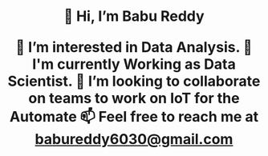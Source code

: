 <h1 align="center">👋 Hi, I’m Babu Reddy
 
 👀 I’m interested in Data Analysis.
 🌱 I'm currently Working as Data Scientist.
 💞️ I’m looking to collaborate on teams to work on IoT for the Automate
 📫 Feel free to reach me at babureddy6030@gmail.com

<!---
Babu6030/Babu6030 is a ✨ special ✨ repository because its `README.md` (this file) appears on your GitHub profile.
You can click the Preview link to take a look at your changes.
--->
